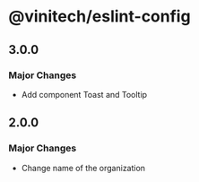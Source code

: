 # @vinitech/eslint-config

## 3.0.0

### Major Changes

- Add component Toast and Tooltip

## 2.0.0

### Major Changes

- Change name of the organization
